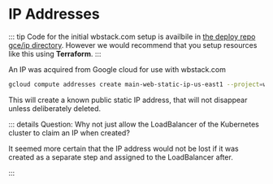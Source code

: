 # IP Addresses

::: tip
Code for the initial wbstack.com setup is availbile in [the deploy repo gce/ip directory](https://github.com/wbstack/deploy/tree/main/gce/ip).
However we would recommend that you setup resources like this using **Terraform**.
:::

An IP was acquired from Google cloud for use with wbstack.com

```sh
gcloud compute addresses create main-web-static-ip-us-east1 --project=wbstack --region=us-east1-b
```

This will create a known public static IP address, that will not disappear unless deliberately deleted.

::: details Question: Why not just allow the LoadBalancer of the Kubernetes cluster to claim an IP when created?

It seemed more certain that the IP address would not be lost if it was created as a separate step and assigned to the LoadBalancer after.

:::
